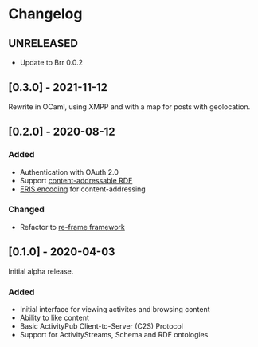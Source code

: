 # Changelog

## UNRELEASED

- Update to Brr 0.0.2

## [0.3.0] - 2021-11-12

Rewrite in OCaml, using XMPP and with a map for posts with geolocation.

## [0.2.0] - 2020-08-12

### Added

- Authentication with OAuth 2.0
- Support [content-addressable RDF](https://openengiadina.net/papers/content-addressable-rdf.html)
- [ERIS encoding](https://openengiadina.net/papers/eris.html) for content-addressing

### Changed

- Refactor to [re-frame framework](https://day8.github.io/re-frame/re-frame/)

## [0.1.0] - 2020-04-03

Initial alpha release.

### Added

- Initial interface for viewing activites and browsing content
- Ability to like content
- Basic ActivityPub Client-to-Server (C2S) Protocol
- Support for ActivityStreams, Schema and RDF ontologies
